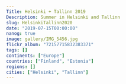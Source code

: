```yaml
---
Title: Helsinki + Tallinn 2019
Description: Summer in Helsinki and Tallinn
slug: HelsinkiTallinn2020
date: "2019-07-15T00:00:00"
nanog: true
image: gallery/IMG_5456.jpg
flickr_album: "72157715832383371"
tags: []
continents: ["Europe"]
countries: ["Finland", "Estonia"]
regions: []
cities: ["Helsinki", "Tallinn"]
---
```


